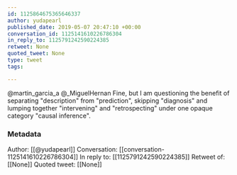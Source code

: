 ```yaml
---
id: 1125864675365646337
author: yudapearl
published_date: 2019-05-07 20:47:10 +00:00
conversation_id: 1125141610226786304
in_reply_to: 1125791242590224385
retweet: None
quoted_tweet: None
type: tweet
tags:

---
```


@martin_garcia_a @_MiguelHernan Fine, but I am questioning the benefit of separating "description" from "prediction",
skipping "diagnosis" and lumping together "intervening" and "retrospecting" under one opaque category "causal inference".

### Metadata

Author: [[@yudapearl]]
Conversation: [[conversation-1125141610226786304]]
In reply to: [[1125791242590224385]]
Retweet of: [[None]]
Quoted tweet: [[None]]
